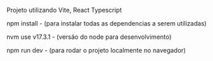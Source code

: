 Projeto utilizando Vite, React Typescript

npm install - (para instalar todas as dependencias a serem utilizadas)

nvm use v17.3.1 - (versão do node para desenvolvimento)

npm run dev - (para rodar o projeto localmente no navegador)